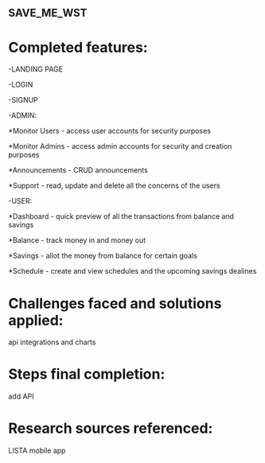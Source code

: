## SAVE_ME_WST

# Completed features:

-LANDING PAGE

-LOGIN 

-SIGNUP

-ADMIN:

*Monitor Users - access user accounts for security purposes 

*Monitor Admins - access admin accounts for security and creation purposes

*Announcements - CRUD announcements

*Support - read, update and delete all the concerns of the users

-USER:

*Dashboard - quick preview of all the transactions from balance and savings

*Balance - track money in and money out 

*Savings - allot the money from balance for certain goals

*Schedule - create and view schedules and the upcoming savings dealines

# Challenges faced and solutions applied:
api integrations and charts 


# Steps final completion:
add API

# Research sources referenced:
LISTA mobile app
